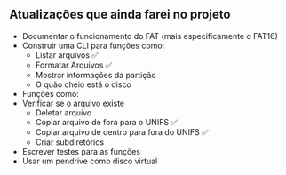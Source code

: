 ## Atualizações que ainda farei no projeto

-   Documentar o funcionamento do FAT (mais especificamente o FAT16)
-   Construir uma CLI para funções como:
    -   Listar arquivos ✅
    -   Formatar Arquivos ✅
    -   Mostrar informações da partição
    -   O quão cheio está o disco
-   Funções como:
-   Verificar se o arquivo existe
    -   Deletar arquivo
    -   Copiar arquivo de fora para o UNIFS ✅
    -   Copiar arquivo de dentro para fora do UNIFS ✅
    -   Criar subdiretórios
-   Escrever testes para as funções
-   Usar um pendrive como disco virtual
